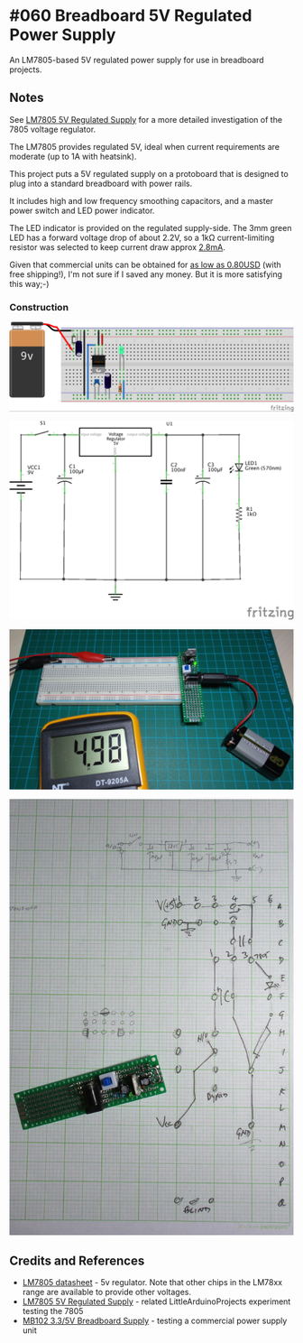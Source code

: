 # #060 Breadboard 5V Regulated Power Supply

An LM7805-based 5V regulated power supply for use in breadboard projects.

## Notes

See [LM7805 5V Regulated Supply](../Power7805) for a more detailed investigation of the 7805 voltage regulator.

The LM7805 provides regulated 5V, ideal when current requirements are moderate (up to 1A with heatsink).

This project puts a 5V regulated supply on a protoboard that is designed to plug into a standard breadboard with power rails.

It includes high and low frequency smoothing capacitors, and a master power switch and LED power indicator.

The LED indicator is provided on the regulated supply-side.
The 3mm green LED has a forward voltage drop of about 2.2V, so a 1kΩ current-limiting resistor was selected to
keep current draw approx [2.8mA](http://www.wolframalpha.com/input/?i=%285V+-+2.2V%29%2F1k%CE%A9).

Given that commercial units can be obtained for
[as low as 0.80USD](http://www.aliexpress.com/item/1PC-New-Breadboard-Power-Supply-Module-3-3V-5V-MB102-Solderless-Bread-Board-DIY-A3080-Free/32213993524.html) (with free shipping!),
I'm not sure if I saved any money. But it is more satisfying this way;-)

### Construction

![The Breadboard](./assets/PowerBreadboard5V_bb.jpg?raw=true)

![The Schematic](./assets/PowerBreadboard5V_schematic.jpg?raw=true)

![The Build](./assets/PowerBreadboard5V_build.jpg?raw=true)

![Protoboard layout Build](./assets/PowerBreadboard5V_pcb.jpg?raw=true)

## Credits and References
* [LM7805 datasheet](http://www.futurlec.com/Linear/7805T.shtml) - 5v regulator. Note that other chips in the LM78xx range are available to provide other voltages.
* [LM7805 5V Regulated Supply](../Power7805) - related LittleArduinoProjects experiment testing the 7805
* [MB102 3.3/5V Breadboard Supply](../PowerMB102) - testing a commercial power supply unit
